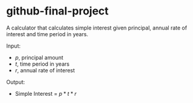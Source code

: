 # github-final-project

A calculator that calculates simple interest given principal, annual rate of interest and time period in years.

Input:

- $p$, principal amount
- $t$, time period in years
- $r$, annual rate of interest

Output:

- Simple Interest = $p*t*r$

